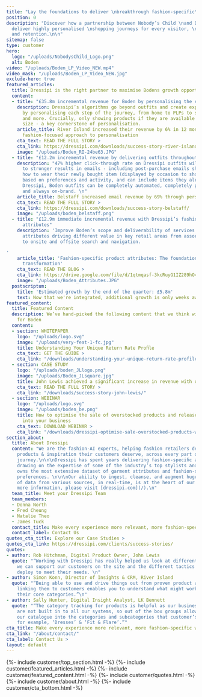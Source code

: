 ```yaml
---
title: "Lay the foundations to deliver \nbreakthrough fashion-specific\nshopping experiences."
position: 0
description: "Discover how a partnership between Nobody’s Child \nand Dressipi can
  deliver highly personalised \nshopping journeys for every visitor, \nbuilding loyalty
  and retention.\n\n"
sitemap: false
type: customer
hero:
  logo: "/uploads/NobodysChild_Logo.png"
  alt: Boden
video: "/uploads/Boden_LP_Video_NEW.mp4"
video_mask: "/uploads/Boden_LP_Video_NEW.jpg"
exclude-hero: true
featured_articles:
  title: Dressipi is the right partner to maximise Bodens growth opportunities
  content:
  - title: "£35.8m incremental revenue for Boden by personalising the entire experience"
    description: Dressipi’s algorithms go beyond outfits and create exponential value
      by personalising each step of the journey, from home to PLPs to similar items
      and more. Crucially, only showing products if they are available in the customer's
      size - a key cornerstone of personalisation.
    article_title: River Island increased their revenue by 6% in 12 months with Dressipi's
      fashion-focused approach to personalisation
    cta_text: READ THE FULL STORY >
    cta_link: https://dressipi.com/downloads/success-story-river-island/
    image: "/uploads/Boden_RI-24be63.JPG"
  - title: "£12.2m incremental revenue by delivering outfits throughout the journey"
    description: "47% higher click-through rate on Dressipi outfits will translate
      to stronger results in emails - including post-purchase emails showing customers
      how to wear their newly bought item (displayed by occasion to show versatility,
      based on preferences and activity, and can include items they already own).\n\nWith
      Dressipi, Boden outfits can be completely automated, completely personalised
      and always on-brand. \n"
    article_title: Belstaff increased email revenue by 69% through personalised recommendations
    cta_text: READ THE FULL STORY >
    cta_link: https://dressipi.com/downloads/success-story-belstaff/
    image: "/uploads/boden_belstaff.png"
  - title: "£12.9m immediate incremental revenue with Dressipi’s fashion-specific
      attributes"
    description: 'Improve Boden’s scope and deliverability of services with deeper
      attributes driving different value in key retail areas from assortment forecasting
      to onsite and offsite search and navigation.

'
    article_title: 'Fashion-specific product attributes: The foundation for digital
      transformation'
    cta_text: READ THE BLOG >
    cta_link: https://drive.google.com/file/d/1qtmqasf-3kcRuyG1IZ289hO4OR6WE5gN/view
    image: "/uploads/Boden_Attributes.JPG"
  postscriptum:
    title: 'Estimated growth by the end of the quarter: £5.8m'
    text: Now that we're integrated, additional growth is only weeks away.
featured_content:
  title: Featured Content
  description: We’ve hand-picked the following content that we think will be relevant
    for Boden
  content:
  - section: WHITEPAPER
    logo: "/uploads/logo.svg"
    image: "/uploads/very-feat-1-fc.jpg"
    title: Understanding Your Unique Return Rate Proﬁle
    cta_text: GET THE GUIDE >
    cta_link: "/downloads/understanding-your-unique-return-rate-profile-whitepaper/"
  - section: CASE STUDY
    logo: "/uploads/boden_JLlogo.png"
    image: "/uploads/Boden_JLsquare.jpg"
    title: John Lewis achieved a significant increase in revenue with outfit recommendations
    cta_text: READ THE FULL STORY >
    cta_link: "/downloads/success-story-john-lewis/"
  - section: WEBINAR
    logo: "/uploads/logo.svg"
    image: "/uploads/boden_be.png"
    title: How to optimise the sale of overstocked products and release maximum cash
      into your business
    cta_text: DOWNLOAD WEBINAR >
    cta_link: "/downloads/dressipi-optimise-sale-overstocked-products-webinar/"
section_about:
  title: About Dressipi
  content: "We are the fashion-AI experts, helping fashion retailers deliver the relevant
    products & inspiration their customers deserve, across every part of the shopper
    journey.\n\n\nDressipi has spent years delivering fashion-speciﬁc algorithms,
    drawing on the expertise of some of the industry’s top stylists and experts.\n\n\nDressipi
    owns the most extensive dataset of garment attributes and fashion-speciﬁc customer
    preferences. \n\n\nOur ability to ingest, cleanse, and augment huge quantities
    of data from various sources, in real-time, is at the heart of our platform.\n\n\nFor
    more information, please visit [dressipi.com](/).\n"
  team_title: Meet your Dressipi Team
  team_members:
  - Donna North
  - Fred Cheung
  - Natalie Theo
  - James Tuck
  contact_title: Make every experience more relevant, more fashion-specific with Dressipi
  contact_label: Contact Us
quotes_cta_title: Explore our Case Studies >
quotes_cta_link: https://dressipi.com/clients/success-stories/
quotes:
- author: Rob Hitchman, Digital Product Owner, John Lewis
  quote: "“Working with Dressipi has really helped us look at different ways in how
    we can support our customers on the site and the different tactics that we can
    deploy to meet their needs. \n"
- author: Simon Konn, Director of Insights & CRM, River Island
  quote: "“Being able to use and drive things out from proven product attributes and
    linking them to customers enables you to understand what might work outside of
    their core categories.”\n"
- author: Sally Hunter, Digital Insight Analyst, LK Bennett
  quote: "“The category tracking for products is helpful as our business categories
    are not built in to all our systems, so out of the box groups allow us to segment
    our catalogue into the categories and subcategories that customer’s shop online,
    for example, ‘Dresses’ & ‘Fit & Flare’.”"
cta_title: Make every experience more relevant, more fashion-specific with Dressipi
cta_link: "/about/contact/"
cta_label: Contact Us >
layout: default
---
```


{%- include customer/top_section.html -%}
{%- include customer/featured_articles.html -%}
{%- include customer/featured_content.html -%}
{%- include customer/quotes.html -%}
{%- include customer/about.html -%}
{%- include customer/cta_bottom.html -%}